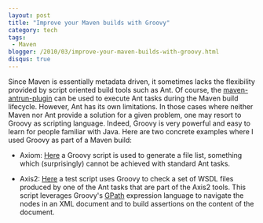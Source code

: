 ```yaml
---
layout: post
title: "Improve your Maven builds with Groovy"
category: tech
tags:
 - Maven
blogger: /2010/03/improve-your-maven-builds-with-groovy.html
disqus: true
---
```


Since Maven is essentially metadata driven, it sometimes lacks the flexibility provided by script oriented build tools such as Ant.
Of course, the [maven-antrun-plugin][1] can be used to execute Ant tasks during the Maven build lifecycle. However, Ant has its own
limitations. In those cases where neither Maven nor Ant provide a solution for a given problem, one may resort to Groovy as
scripting language. Indeed, Groovy is very powerful and easy to learn for people familiar with Java. Here are two concrete examples
where I used Groovy as part of a Maven build:

* Axiom: [Here][2] a Groovy script is used to generate a file list, something which (surprisingly) cannot be achieved with standard
  Ant tasks.

* Axis2: [Here][3] a test script uses Groovy to check a set of WSDL files produced by one of the Ant tasks that are part of the
  Axis2 tools. This script leverages Groovy's [GPath][4] expression language to navigate the nodes in an XML document and to build
  assertions on the content of the document.

[1]: http://maven.apache.org/plugins/maven-antrun-plugin/
[2]: http://svn.apache.org/repos/asf/webservices/commons/trunk/modules/axiom/modules/axiom-api/pom.xml
[3]: http://svn.apache.org/repos/asf/axis/axis2/java/core/trunk/modules/tool/axis2-ant-plugin/pom.xml
[4]: http://groovy.codehaus.org/GPath